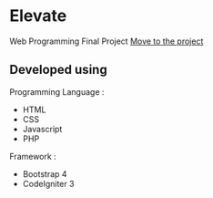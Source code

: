 # Elevate
Web Programming Final Project
[Move to the project](elevateindostyle.000webhostapp.com)

## Developed using
Programming Language : 
- HTML
- CSS
- Javascript
- PHP 


Framework :
- Bootstrap 4
- CodeIgniter 3
